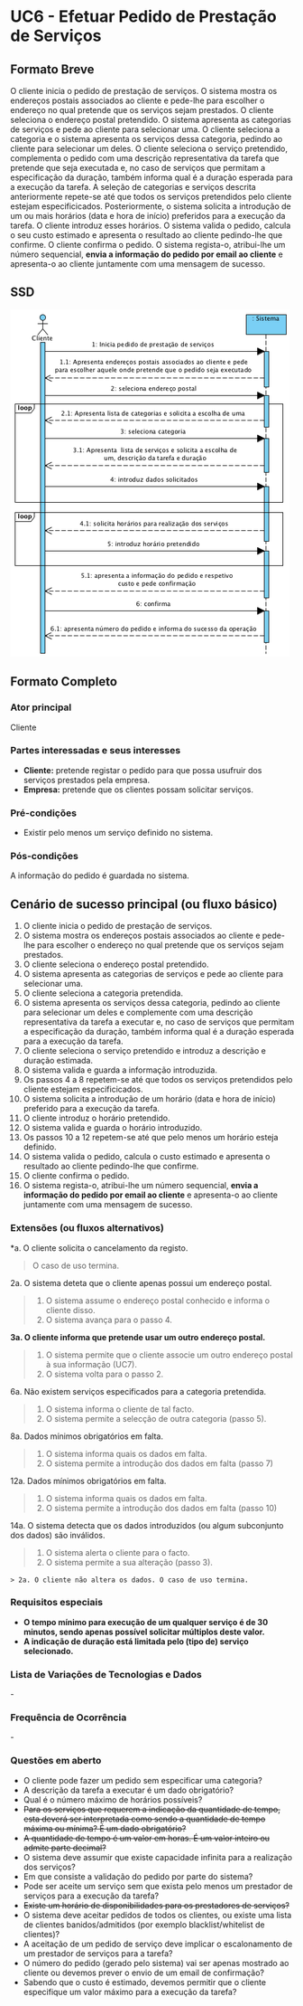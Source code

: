 # UC6 - Efetuar Pedido de Prestação de Serviços

## Formato Breve

O cliente inicia o pedido de prestação de serviços. O sistema mostra os endereços postais associados ao cliente e pede-lhe para escolher o endereço no qual pretende que os serviços sejam prestados. O cliente seleciona o endereço postal pretendido. O sistema apresenta as categorias de serviços e pede ao cliente para selecionar uma. O cliente seleciona a categoria e o sistema apresenta os serviços dessa categoria, pedindo ao cliente para selecionar um deles. O cliente seleciona o serviço pretendido, complementa o pedido com uma descrição representativa da tarefa que pretende que seja executada e, no caso de serviços que permitam a especificação da duração, também informa qual é a duração esperada para a execução da tarefa. A seleção de categorias e serviços descrita anteriormente repete-se até que todos os serviços pretendidos pelo cliente estejam especificicados. Posteriormente, o sistema solicita a introdução de um ou mais horários (data e hora de início) preferidos para a execução da tarefa. O cliente introduz esses horários. O sistema valida o pedido, calcula o seu custo estimado e apresenta o resultado ao cliente pedindo-lhe que confirme. O cliente confirma o pedido. O sistema regista-o, atribui-lhe um número sequencial, **envia a informação do pedido por email ao cliente** e apresenta-o ao cliente juntamente com uma mensagem de sucesso.


## SSD
![SSD_UC6_IT2.png](SSD_UC6_IT2.png)

## Formato Completo

### Ator principal

Cliente

### Partes interessadas e seus interesses
* **Cliente:** pretende registar o pedido para que possa usufruir dos serviços prestados pela empresa.
* **Empresa:** pretende que os clientes possam solicitar serviços.


### Pré-condições
- Existir pelo menos um serviço definido no sistema.

### Pós-condições
A informação do pedido é guardada no sistema.

## Cenário de sucesso principal (ou fluxo básico)

1. O cliente inicia o pedido de prestação de serviços. 
2. O sistema mostra os endereços postais associados ao cliente e pede-lhe para escolher o endereço no qual pretende que os serviços sejam prestados. 
3. O cliente seleciona o endereço postal pretendido. 
4. O sistema apresenta as categorias de serviços e pede ao cliente para selecionar uma. 
5. O cliente seleciona a categoria pretendida.
6. O sistema apresenta os serviços dessa categoria, pedindo ao cliente para selecionar um deles e complemente com uma descrição representativa da tarefa a executar e, no caso de serviços que permitam a especificação da duração, também informa qual é a duração esperada para a execução da tarefa. 
7. O cliente seleciona o serviço pretendido e introduz a descrição e duração estimada.
8. O sistema valida e guarda a informação introduzida. 
9. Os passos 4 a 8 repetem-se até que todos os serviços pretendidos pelo cliente estejam especificicados. 
10. O sistema solicita a introdução de um horário (data e hora de início) preferido para a execução da tarefa. 
11. O cliente introduz o horário pretendido. 
12. O sistema valida e guarda o horário introduzido.
13. Os passos 10 a 12 repetem-se até que pelo menos um horário esteja definido.
14. O sistema valida o pedido, calcula o custo estimado e apresenta o resultado ao cliente pedindo-lhe que confirme. 
15. O cliente confirma o pedido. 
16. O sistema regista-o, atribui-lhe um número sequencial, **envia a informação do pedido por email ao cliente**  e apresenta-o ao cliente juntamente com uma mensagem de sucesso.


### Extensões (ou fluxos alternativos)

*a. O cliente solicita o cancelamento da registo.

> O caso de uso termina.

2a. O sistema deteta que o cliente apenas possui um endereço postal.
>	1. O sistema assume o endereço postal conhecido e informa o cliente disso.
>	2. O sistema avança para o passo 4.

**3a. O cliente informa que pretende usar um outro endereço postal.**
>	1. O sistema permite que o cliente associe um outro endereço postal à sua informação (UC7).
>	2. O sistema volta para o passo 2.

6a. Não existem serviços especificados para a categoria pretendida.
> 1. O sistema informa o cliente de tal facto.
> 2. O sistema permite a selecção de outra categoria (passo 5).

	
8a. Dados mínimos obrigatórios em falta.
>	1. O sistema informa quais os dados em falta.
>	2. O sistema permite a introdução dos dados em falta (passo 7)

12a. Dados mínimos obrigatórios em falta.
>	1. O sistema informa quais os dados em falta.
>	2. O sistema permite a introdução dos dados em falta (passo 10)


14a. O sistema detecta que os dados introduzidos (ou algum subconjunto dos dados) são inválidos.
> 1. O sistema alerta o cliente para o facto. 
> 2. O sistema permite a sua alteração (passo 3).
> 
	> 2a. O cliente não altera os dados. O caso de uso termina. 

### Requisitos especiais
- **O tempo mínimo para execução de um qualquer serviço é de 30 minutos, sendo apenas possível solicitar múltiplos deste valor.**
- **A indicação de duração está limitada pelo (tipo de) serviço selecionado.**

### Lista de Variações de Tecnologias e Dados
\-

### Frequência de Ocorrência
\-

### Questões em aberto

* O cliente pode fazer um pedido sem especificar uma categoria?
* A descrição da tarefa a executar é um dado obrigatório?
* Qual é o número máximo de horários possíveis?
* ~~Para os serviços que requerem a indicação da quantidade de tempo, esta deverá ser interpretada como sendo a quantidade de tempo máxima ou mínima? É um dado obrigatório?~~
* ~~A quantidade de tempo é um valor em horas. É um valor inteiro ou admite parte decimal?~~
* O sistema deve assumir que existe capacidade infinita para a realização dos serviços?
* Em que consiste a validação do pedido por parte do sistema?
* Pode ser aceite um serviço sem que exista pelo menos um prestador de serviços para a execução da tarefa?
* ~~Existe um horário de disponibilidades para os prestadores de serviços?~~
* O sistema deve aceitar pedidos de todos os clientes, ou existe uma lista de clientes banidos/admitidos (por exemplo blacklist/whitelist de clientes)?
* A aceitação de um pedido de serviço deve implicar o escalonamento de um prestador de serviços para a tarefa?
* O número do pedido (gerado pelo sistema) vai ser apenas mostrado ao cliente ou devemos prever o envio de um email de confirmação?
* Sabendo que o custo é estimado, devemos permitir que o cliente especifique um valor máximo para a execução da tarefa?